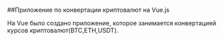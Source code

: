 ##Приложение по конвертации криптовалют на Vue.js

На Vue было создано приложение, которое занимается конвертацией курсов криптовалют(BTC,ETH,USDT).
